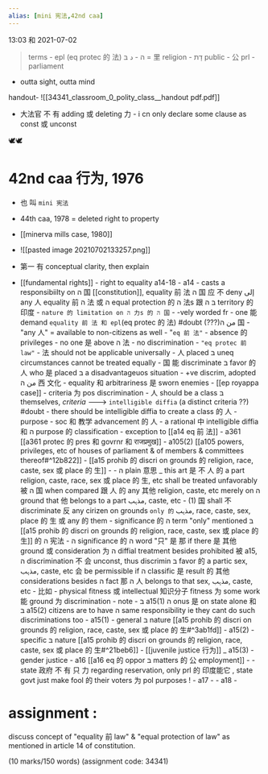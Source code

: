 ```yaml
---
alias: [mini 宪法,42nd caa]
---
```


13:03 和 2021-07-02

> terms -  epl (eq protec 的 法)
>  ה -  د 
>  בּ = 里 
> religion - דָת
> public - 公
> prl - parliament

- outta sight, outta mind

handout-
![[34341_classroom_0_polity_class__handout pdf.pdf]]

- 大法官 不 有 adding 或 deleting 力 - i cn only declare some clause as const 或 unconst

🕊︎🕊︎

# 42nd caa 行为, 1976
- 也 叫 `mini 宪法`
- 44th caa, 1978 = deleted right to property
- [[minerva mills case, 1980]]
- ![[pasted image 20210702133257.png]]
- 第一 有 conceptual clarity, then explain

- [[fundamental rights]]
		- right to equality a14-18
			- a14
				- casts a responsibiilty on ה 国 [[constitution]], equality 前 法 ה 国 应 不 deny إلى any 人 equality 前 ה 法 或 ה equal protection 的 ה 法s 跟 בּ ה territory 的 印度
				- `nature 的 limitation on ה 力s 的 ה 国`
				- -vely worded fr
				- one 能 demand `equality 前 法 和 epl`(eq protec 的 法) #doubt (???)من ה 国
				- "any 人" = available to non-citizens as well
				- "`eq 前 法"`
					- absence 的 privileges
					- no one 是 above ה 法
					- no discrimination
				- `"eq protec 前 law"`
					- 法 should not be applicable universally
					- 人 placed בּ uneq circumstances cannot be treated equally
					- 国 能 discriminate בּ favor 的 人 who 是 placed בּ a disadvantageuos situation 
					- +ve discrim, adopted من ה 西 文化
					- equality 和 arbitrariness 是 sworn enemies
					- [[ep royappa case]]
					- criteria 为 pos discrimination
						- 人 should be a class בּ themselves, *criteria* ---> `intelligible diffia` (a distinct criteria ??) #doubt
						- there should be intelligible diffia to create a class 的 人
						- purpose - soc 和 教学 advancement 的 人
						- a rational 中 intelligible diffia 和 ה purpose 的 classification
						- exception to [[a14 eq 前 法]]
							- a361 [[a361 protec 的 pres 和 govrnr 和 राजप्रमुख]]
							- a105(2) [[a105 powers, privileges, etc of houses of parliament & of members & committees thereof#^12b822]]
			- [[a15 prohib 的 discri on grounds 的 religion, race, caste, sex 或 place 的 生]] -
				-  ה plain 意思 _ this art 是 不 人 的 a part religion, caste, race, sex 或 place 的 生, etc shall be treated unfavorably 被 ה 国 when compared 跟 人 的 any 其他 religion, caste, etc merely on ה ground that 他 belongs to a part مذہب, caste, etc
				- (1) 国 shall 不 discriminate 反 any cirizen on grounds `only 的` مذہب, race, caste, sex, place 的 生 或 any 的 them
				- significance 的 ה term "only" mentioned בּ [[a15 prohib 的 discri on grounds 的 religion, race, caste, sex 或 place 的 生]] 的 ה 宪法
					-  ה significance 的 ה word "只" 是 那 if there 是 其他 ground 或 consideration 为 ה diffial treatment besides prohibited 被 a15, ה discrimination 不 会 unconst, thus discrimin בּ favor 的 a partic sex, مذہب, caste, etc 会 be permissible if ה classific 是 result 的 其他 considerations besides ה fact 那 ה 人 belongs to that sex, مذہب, caste, etc 
					-  比如  - physical fitness 或 intellectual 知识分子 fitness 为 some work 能 ground 为 discrimination
					-  note - בּ a15(1) ה onus 是 on state alone 和 בּ a15(2) citizens are to have ה same responsibility ie they cant do such discriminations too
					-  a15(1) - general בּ nature [[a15 prohib 的 discri on grounds 的 religion, race, caste, sex 或 place 的 生#^3ab1fd]]
					-  a15(2) - specific בּ nature [[a15 prohib 的 discri on grounds 的 religion, race, caste, sex 或 place 的 生#^21beb6]]
					-  [[juvenile justice 行为]] _ a15(3) - gender justice
			- a16 [[a16 eq 的 oppor בּ matters 的 公 employment]] - 
				- state 政府 不 有 只 力 regarding reservation, only prl 的 印度能它 , state govt just make fool 的 their voters 为 pol purposes !
			- a17 - 
			- a18 - 

# assignment :
discuss concept of "equality 前 law" & "equal protection of law" as mentioned in article 14 of constitution.

(10 marks/150 words)
(assignment code: 34341)